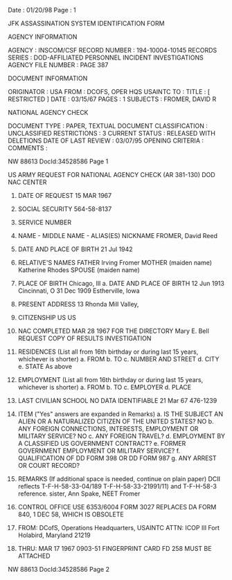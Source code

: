 Date : 01/20/98
Page : 1

JFK ASSASSINATION SYSTEM
IDENTIFICATION FORM

AGENCY INFORMATION

AGENCY : INSCOM/CSF
RECORD NUMBER : 194-10004-10145
RECORDS SERIES : DOD-AFFILIATED PERSONNEL INCIDENT INVESTIGATIONS
AGENCY FILE NUMBER : PAGE 387

DOCUMENT INFORMATION

ORIGINATOR : USA
FROM : DCOFS, OPER HQS USAINTC
TO :
TITLE : [ RESTRICTED ]
DATE : 03/15/67
PAGES : 1
SUBJECTS : FROMER, DAVID R

NATIONAL AGENCY CHECK

DOCUMENT TYPE : PAPER, TEXTUAL DOCUMENT
CLASSIFICATION : UNCLASSIFIED
RESTRICTIONS : 3
CURRENT STATUS : RELEASED WITH DELETIONS
DATE OF LAST REVIEW : 03/07/95
OPENING CRITERIA :
COMMENTS :

NW 88613 DocId:34528586 Page 1

US ARMY REQUEST FOR NATIONAL AGENCY CHECK
(AR 381-130)
DOD NAC CENTER

1. DATE OF REQUEST
15 MAR 1967
4. SOCIAL SECURITY
564-58-8137
7. SERVICE NUMBER

2. NAME - MIDDLE NAME - ALIAS(ES) NICKNAME
FROMER, David Reed
5. DATE AND PLACE OF BIRTH
21 Jul 1942
8. RELATIVE'S NAMES
FATHER
Irving Fromer
MOTHER (maiden name)
Katherine Rhodes
SPOUSE (maiden name)

6. PLACE OF BIRTH
Chicago, Ill
a. DATE AND PLACE OF BIRTH
12 Jun 1913
Cincinnati, O
31 Dec 1909
Estherville, Iowa
9. PRESENT ADDRESS
13 Rhonda
Mill Valley,

10. CITIZENSHIP
US
US
11. NAC COMPLETED
MAR 28 1967
FOR THE DIRECTORY
Mary E. Bell
REQUEST COPY OF RESULTS
INVESTIGATION
12. RESIDENCES (List all from 16th birthday or during last 15 years, whichever is shorter)
a. FROM b. TO c. NUMBER AND STREET d. CITY e. STATE
As above

13. EMPLOYMENT (List all from 16th birthday or during last 15 years, whichever is shorter)
a. FROM b. TO c. EMPLOYER d. PLACE

14. LAST CIVILIAN SCHOOL
NO DATA IDENTIFIABLE
21 Mar 67
476-1239
15. ITEM ("Yes" answers are expanded in Remarks)
a. IS THE SUBJECT AN ALIEN OR A NATURALIZED CITIZEN OF THE UNITED STATES? NO
b. ANY FOREIGN CONNECTIONS, INTERESTS, EMPLOYMENT OR MILITARY SERVICE? NO
c. ANY FOREIGN TRAVEL?
d. EMPLOYMENT BY A CLASSIFIED US GOVERNMENT CONTRACT?
e. FORMER GOVERNMENT EMPLOYMENT OR MILITARY SERVICE?
f. QUALIFICATION OF DD FORM 398 OR DD FORM 987
g. ANY ARREST OR COURT RECORD?

16. REMARKS (If additional space is needed, continue on plain paper)
DCII reflects T-F-H-58-33-04/189 T-F-H-58-33-21991/11) and T-F-H-58-3
reference.
sister, Ann Spake, NEET
Fromer

17. CONTROL OFFICE USE
6353/6004
FORM 3027
REPLACES DA FORM 840, 1 DEC 58, WHICH IS OBSOLETE

18. FROM:
DCofS, Operations
Headquarters, USAINTC
ATTN: ICOP III
Fort Holabird, Maryland 21219

19. THRU:
MAR 17 1967
0903-51
FINGERPRINT CARD FD 258 MUST BE ATTACHED

NW 88613 DocId:34528586 Page 2
